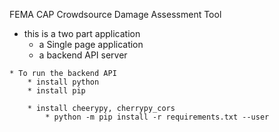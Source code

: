 FEMA CAP Crowdsource Damage Assessment Tool

   * this is a two part application
       * a Single page application
       * a backend API server

  

    * To run the backend API
        * install python
        * install pip

        * install cheerypy, cherrypy_cors
            * python -m pip install -r requirements.txt --user


